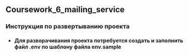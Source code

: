 ## Coursework_6_mailing_service

### Инструкция по развертыванию проекта

* #### Для разворачивания проекта потребуется создать и заполнить файл .env  по шаблону файла env.sample